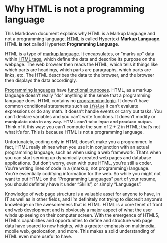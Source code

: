 # Why HTML is not a programming language
This Markdown document explains why HTML is a Markup language and not a programming language.
[HTML](https://en.wikipedia.org/wiki/HTML) is called Hypertext **Markup Language**. HTML **is not** called Hypertext **Programming Language**.

HTML is a type of [markup language](https://en.wikipedia.org/wiki/Markup_language). It encapsulates, or "marks up" data within [HTML tags](https://www.javatpoint.com/html-tags#:~:text=HTML%20tags%20are%20like%20keywords,HTML%20tags%20are%20unclosed%20tags), which define the data and describe its purpose on the webpage. The web browser then reads the HTML, which tells it things like which parts are headings, which parts are paragraphs, which parts are links, etc. The HTML describes the data to the browser, and the browser then displays the data accordingly.

[Programming languages](https://en.m.wikipedia.org/wiki/Programming_language) have [functional purposes](https://en.m.wikipedia.org/wiki/Functional_programming). HTML, as a markup language doesn’t really "do" anything in the sense that a programming language does. HTML contains no [programming logic](https://en.m.wikipedia.org/wiki/Logic_programming). It doesn’t have common conditional statements such as [`if`/`else`](https://en.m.wikipedia.org/wiki/Conditional_(computer_programming)) It can’t evaluate expressions or do any math. It doesn’t handle events or carry out tasks. You can’t declare variables and you can’t write functions. It doesn’t modify or manipulate data in any way. HTML can’t take input and produce output. Think of it this way: you can’t compute the sum of 2 + 2 in HTML; that’s not what it’s for. This is because HTML is not a programming language.

Unfortunately, coding only in HTML doesn’t make you a programmer. In fact, HTML really shines when you use it in conjunction with an actual programming language, such as when using a web framework. That’s when you can start serving up dynamically created web pages and database applications.
But don’t worry, even with pure HTML, you’re still a coder. You’re writing lines of code in a (markup, not programming) language. You’re essentially codifying information for the web. So while you might not want to put HTML on the “Programming Languages” part of your resume, you should definitely have it under “Skills”, or simply “Languages”.

Knowledge of web page structure is a valuable asset for anyone to have, in IT as well as in other fields, and I’m definitely not trying to discredit anyone’s knowledge on the awesomeness that is HTML. HTML is a core tenet of front end web development and is obviously a major aspect of what the user winds up seeing on their computer screen. With the emergence of HTML5, HTML’s capabilities and opportunities to define and structure web page data have soared to new heights, with a greater emphasis on multimedia, mobile web, geolocation, and more. This makes a solid understanding of HTML even more useful to have.
